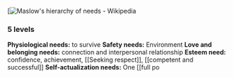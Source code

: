 [![Maslow's hierarchy of needs - Wikipedia](https://upload.wikimedia.org/wikipedia/commons/thumb/7/7c/Maslow%27s_Hierarchy_of_Needs_Diagram.png/960px-Maslow%27s_Hierarchy_of_Needs_Diagram.png)
### 5 levels
**Physiological needs:** to survive
**Safety needs:** Environment
**Love and belonging needs:** connection and interpersonal relationship
**Esteem need:** confidence, achievement, [[Seeking respect]], [[competent and successful]]
**Self-actualization needs:** One [[full po
